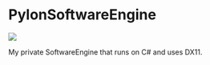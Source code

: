 # PylonSoftwareEngine
<img src="https://github.com/PylonDev/PylonSoftwareEngine/blob/master/CONTENT/Logo/Logo%20Banner.png"/>


My private SoftwareEngine that runs on C# and uses DX11.
